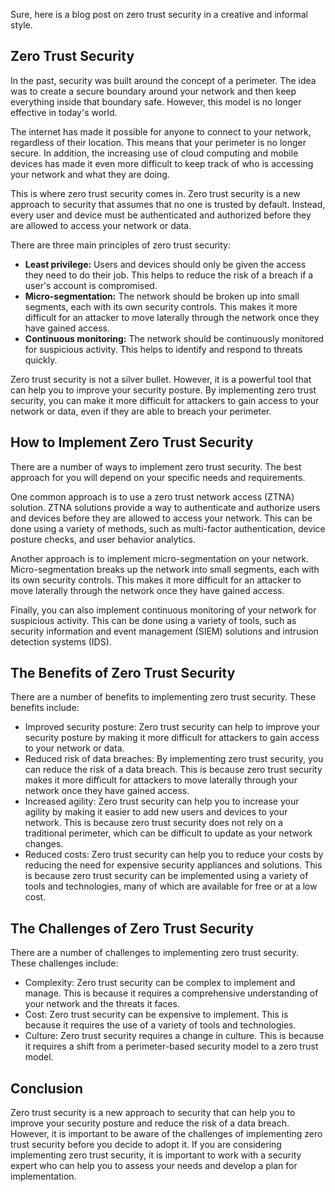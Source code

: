 Sure, here is a blog post on zero trust security in a creative and informal style.

## Zero Trust Security

In the past, security was built around the concept of a perimeter. The idea was to create a secure boundary around your network and then keep everything inside that boundary safe. However, this model is no longer effective in today's world.

The internet has made it possible for anyone to connect to your network, regardless of their location. This means that your perimeter is no longer secure. In addition, the increasing use of cloud computing and mobile devices has made it even more difficult to keep track of who is accessing your network and what they are doing.

This is where zero trust security comes in. Zero trust security is a new approach to security that assumes that no one is trusted by default. Instead, every user and device must be authenticated and authorized before they are allowed to access your network or data.

There are three main principles of zero trust security:

* **Least privilege:** Users and devices should only be given the access they need to do their job. This helps to reduce the risk of a breach if a user's account is compromised.
* **Micro-segmentation:** The network should be broken up into small segments, each with its own security controls. This makes it more difficult for an attacker to move laterally through the network once they have gained access.
* **Continuous monitoring:** The network should be continuously monitored for suspicious activity. This helps to identify and respond to threats quickly.

Zero trust security is not a silver bullet. However, it is a powerful tool that can help you to improve your security posture. By implementing zero trust security, you can make it more difficult for attackers to gain access to your network or data, even if they are able to breach your perimeter.

## How to Implement Zero Trust Security

There are a number of ways to implement zero trust security. The best approach for you will depend on your specific needs and requirements.

One common approach is to use a zero trust network access (ZTNA) solution. ZTNA solutions provide a way to authenticate and authorize users and devices before they are allowed to access your network. This can be done using a variety of methods, such as multi-factor authentication, device posture checks, and user behavior analytics.

Another approach is to implement micro-segmentation on your network. Micro-segmentation breaks up the network into small segments, each with its own security controls. This makes it more difficult for an attacker to move laterally through the network once they have gained access.

Finally, you can also implement continuous monitoring of your network for suspicious activity. This can be done using a variety of tools, such as security information and event management (SIEM) solutions and intrusion detection systems (IDS).

## The Benefits of Zero Trust Security

There are a number of benefits to implementing zero trust security. These benefits include:

* Improved security posture: Zero trust security can help to improve your security posture by making it more difficult for attackers to gain access to your network or data.
* Reduced risk of data breaches: By implementing zero trust security, you can reduce the risk of a data breach. This is because zero trust security makes it more difficult for attackers to move laterally through your network once they have gained access.
* Increased agility: Zero trust security can help you to increase your agility by making it easier to add new users and devices to your network. This is because zero trust security does not rely on a traditional perimeter, which can be difficult to update as your network changes.
* Reduced costs: Zero trust security can help you to reduce your costs by reducing the need for expensive security appliances and solutions. This is because zero trust security can be implemented using a variety of tools and technologies, many of which are available for free or at a low cost.

## The Challenges of Zero Trust Security

There are a number of challenges to implementing zero trust security. These challenges include:

* Complexity: Zero trust security can be complex to implement and manage. This is because it requires a comprehensive understanding of your network and the threats it faces.
* Cost: Zero trust security can be expensive to implement. This is because it requires the use of a variety of tools and technologies.
* Culture: Zero trust security requires a change in culture. This is because it requires a shift from a perimeter-based security model to a zero trust model.

## Conclusion

Zero trust security is a new approach to security that can help you to improve your security posture and reduce the risk of a data breach. However, it is important to be aware of the challenges of implementing zero trust security before you decide to adopt it. If you are considering implementing zero trust security, it is important to work with a security expert who can help you to assess your needs and develop a plan for implementation.
